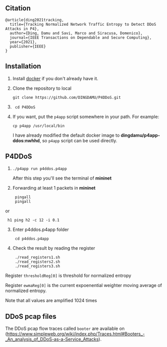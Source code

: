 Citation
--------
```
@article{ding2021tracking,
  title={Tracking Normalized Network Traffic Entropy to Detect DDoS Attacks in P4},
  author={Ding, Damu and Savi, Marco and Siracusa, Domenico},
  journal={IEEE Transactions on Dependable and Secure Computing},
  year={2021},
  publisher={IEEE}
}
```


Installation
------------

1. Install [docker](https://docs.docker.com/engine/installation/) if you don't
   already have it.

2. Clone the repository to local 

    ```
    git clone https://github.com/DINGDAMU/P4DDoS.git    
    ```

3. ```
    cd P4DDoS
   ```

4. If you want, put the `p4app` script somewhere in your path. For example:

    ```
    cp p4app /usr/local/bin
    ```
    I have already modified the default docker image to **dingdamu/p4app-ddos:nwhhd**, so `p4app` script can be used directly.

P4DDoS
--------------

1.  ```
    ./p4app run p4ddos.p4app 
    ```
    After this step you'll see the terminal of **mininet**
2. Forwarding at least 1 packets in **mininet**

   ```
    pingall
    pingall
   ```
or 
   ```
    h1 ping h2 -c 12 -i 0.1
   ```



3. Enter p4ddos.p4app folder
   ```
    cd p4ddos.p4app 
   ```
4. Check the result by reading the register
   ```
    ./read_registers1.sh
    ./read_registers2.sh
    ./read_registers3.sh
   ```
 
 Register `thresholdReg[0]` is threshold for normalized entropy

 Register `ewmaReg[0]` is the current expoenential weighter moving average of normalized entropy.

 Note that all values are amplified 1024 times

DDoS pcap files
---------------

The DDoS pcap flow traces called `booter` are available on (https://www.simpleweb.org/wiki/index.php/Traces.html#Booters_-_An_analysis_of_DDoS-as-a-Service_Attacks).
